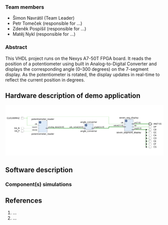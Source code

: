 ### Team members

* Šimon Navrátil (Team Leader)
* Petr Tomeček (responsible for ...)
* Zdeněk Pospíšil (responsible for ...)
* Matěj Nykl (responsible for ...)

### Abstract

This VHDL project runs on the Nexys A7-50T FPGA board. It reads the position of a potentiometer using built in Analog-to-Digital Converter and displays the corresponding angle (0–300 degrees) on the 7-segment display. As the potentiometer is rotated, the display updates in real-time to reflect the current position in degrees.

## Hardware description of demo application

![adc-diagram](Top_Level.png)

## Software description


### Component(s) simulations



## References

1. ...
2. ...
